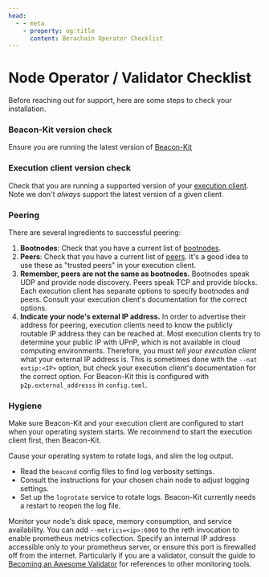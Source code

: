 ```yaml
---
head:
  - - meta
    - property: og:title
      content: Berachain Operator Checklist
---
```


# Node Operator / Validator Checklist

Before reaching out for support, here are some steps to check your installation.

### Beacon-Kit version check
Ensure you are running the latest version of [Beacon-Kit](https://github.com/berachain/beacon-kit) 

### Execution client version check
Check that you are running a supported version of your [execution client](/nodes/evm-execution). Note we don't _always_ support the latest version of a given client.

### Peering

There are several ingredients to successful peering:
1. **Bootnodes**: Check that you have a current list of [bootnodes](https://github.com/berachain/beacon-kit/blob/main/testing/networks/80094/el-bootnodes.txt).
2. **Peers**: Check that you have a current list of [peers](https://github.com/berachain/beacon-kit/blob/main/testing/networks/80094/el-peers.txt). It's a good idea to use these as "trusted peers" in your execution client.
3. **Remember, peers are not the same as bootnodes.**  Bootnodes speak UDP and provide node discovery. Peers speak TCP and provide blocks. Each execution client has separate options to specify bootnodes and peers.  Consult your execution client's documentation for the correct options.
4. **Indicate your node's external IP address.**  In order to advertise their address for peering, execution clients need to know the publicly routable IP address they can be reached at.  Most execution clients try to determine your public IP with UPnP, which is not available in cloud computing environments. Therefore, you must _tell your execution client_ what your external IP address is. This is sometimes done with the `--nat extip:<IP>` option, but check your execution client's documentation for the correct option. For Beacon-Kit this is configured with `p2p.external_addresss` in `config.toml`.

### Hygiene

Make sure Beacon-Kit and your execution client are configured to start when your operating system starts. We recommend to start the execution client first, then Beacon-Kit.

Cause your operating system to rotate logs, and slim the log output.
   - Read the `beacond` config files to find log verbosity settings.
   - Consult the instructions for your chosen chain node to adjust logging settings.
   - Set up the `logrotate` service to rotate logs. Beacon-Kit currently needs a restart to reopen the log file.

Monitor your node's disk space, memory consumption, and service availability. You can add `--metrics=<ip>:6060` to the reth invocation to enable prometheus metrics collection. Specify an internal IP address accessible only to your prometheus server, or ensure this port is firewalled off from the internet.
Particularly if you are a validator, consult the guide to [Becoming an Awesome Validator](https://github.com/chuck-bear/awesome-berachain-validators/tree/main) for references to other monitoring tools.
